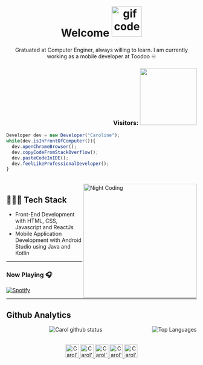 
<!--Titulo -->
<h1 align = "center">  Welcome  <img height = "80" src = "https://media1.giphy.com/media/H68qSZkEG9qw39YvRD/giphy.gif?cid=ecf05e47yhopn4he03k9rimhmohuzpd78m0vf08p97ijnf1l&rid=giphy.gif" alt = "gif code"/> </h1>
  
  


<p align = "center"> Gratuated at Computer Enginer, always willing to learn. I am currently working as a mobile developer at Toodoo ♾️ </p>
<!--<img src="https://raw.githubusercontent.com/MicaelliMedeiros/micaellimedeiros/master/image/computer-illustration.png"  width="300px" align="right" alt="Computador iuriCode">-->

 <h3 align = "right"> Visitors:  <img width = "150" src="https://profile-counter.glitch.me/carolfons/count.svg"> </h3>
 
``` js
Developer dev = new Developer("Caroline");
while(dev.isInFrontOfComputer()){
  dev.openChromeBrowser();
  dev.copyCodeFromStackOverflow();
  dev.pasteCodeInIDE();
  dev.feelLikeProfessionalDeveloper();
}
```
<br>
<img alt="Night Coding" width="300"  src="https://media1.giphy.com/media/USV0ym3bVWQJJmNu3N/giphy.gif?cid=ecf05e476wdkyr4cgsm7qrzb5d61ra8jdekaiboe0wbvw824&rid=giphy.gif&ct=g" align="right"/>

  ## 👨🏻‍💻 Tech Stack 
  - Front-End Development with HTML, CSS, Javascript and ReactJs
  - Mobile Application Development with Android Studio using Java and Kotlin

 --- 

 ### Now Playing 🎧
 
 
 [![Spotify](https://novatorem-q8mcjgapc-carolfons.vercel.app/api/spotify)](https://open.spotify.com/user/carolineelgort?si=25f6b6bd998741bc)
 
 ---
 
 
<!-- Github Analytics-->
<h2> Github Analytics </h2>
<p align="center">
<img align = "right" src="https://github-readme-stats.vercel.app/api/top-langs/?username=carolfons&layout=compact&exclude_repo=exposure-fusion&theme=graywhite" alt="Top Languages" />
<img  src="https://github-readme-stats.vercel.app/api?username=carolfons&&hide=prs,issues&count_private=true&show_icons=true&theme=graywhite" alt="Carol github status"  /> &nbsp; &nbsp;</p>

<p align="center">
<br/>
<a href="https://twitter.com/carol_fons">
  <img alt="Carol's | Twitter" width="35px" src="https://image.flaticon.com/icons/svg/2111/2111703.svg" />
</a>
<a href="https://www.linkedin.com/in/carolinefons">
  <img alt="Carol's LinkdeIN" width="35px" src="https://image.flaticon.com/icons/svg/2111/2111465.svg" />
</a>
<a href="https://www.facebook.com/caroline.santosfonseca">
  <img alt="Carol's Facebook" width="35px" src="https://image.flaticon.com/icons/svg/2111/2111342.svg" />
</a>
<a href="https://www.instagram.com/carol_fonseca">
  <img alt="Carol's Instagram" width="35px" src="https://image.flaticon.com/icons/svg/2111/2111421.svg" />
</a>
<a href="https://open.spotify.com/user/carolineelgort?si=38517bf9ad9b4081">
  <img alt="Carol's Spotify" width="35px" src="https://image.flaticon.com/icons/svg/2111/2111627.svg" />
</a>
</p>
  
 

<!-- Yoda quote-->
<!--<p align="center"><blockquote align="center"> "Do or do not, there is no try" </blockquote></p>-->

<!--
**carolfons/carolfons** is a ✨ _special_ ✨ repository because its `README.md` (this file) appears on your GitHub profile.
Here are some ideas to get you started:

- 🔭 I’m currently working on ...
- 🌱 I’m currently learning ...
- 👯 I’m looking to collaborate on ...
- 🤔 I’m looking for help with ...
- 💬 Ask me about ...
- 📫 How to reach me: ...
- 😄 Pronouns: ...
- ⚡ Fun fact: ...
-->

